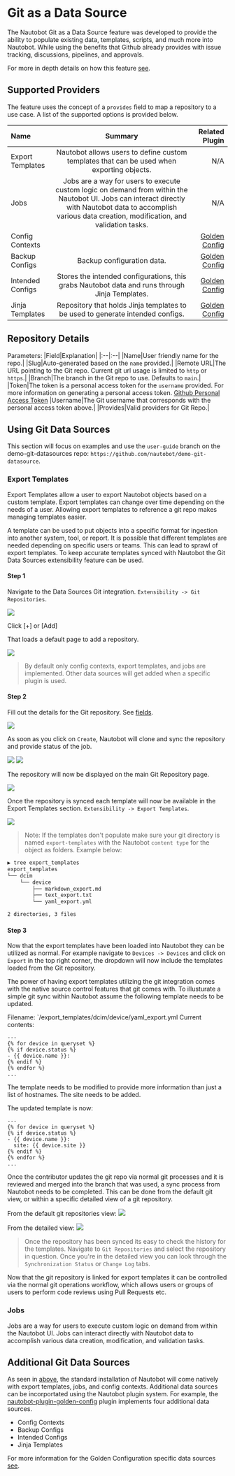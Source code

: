 # Git as a Data Source

The Nautobot Git as a Data Source feature was developed to provide the ability to populate existing data, templates, scripts, and much more into Nautobot.  While using the benefits that Github already provides with issue tracking, discussions, pipelines, and approvals.

For more in depth details on how this feature [see](https://nautobot.readthedocs.io/en/latest/models/extras/gitrepository/).


## Supported Providers
The feature uses the concept of a `provides` field to map a repository to a use case. A list of the supported options is provided below.

|Name|Summary|Related Plugin|
|:--|:--:|--:|
|Export Templates|Nautobot allows users to define custom templates that can be used when exporting objects.|N/A|
|Jobs|Jobs are a way for users to execute custom logic on demand from within the Nautobot UI. Jobs can interact directly with Nautobot data to accomplish various data creation, modification, and validation tasks.|N/A|
|Config Contexts||[Golden Config](https://github.com/nautobot/nautobot-plugin-golden-config)|
|Backup Configs|Backup configuration data.|[Golden Config](https://github.com/nautobot/nautobot-plugin-golden-config)|
|Intended Configs|Stores the intended configurations, this grabs Nautobot data and runs through Jinja Templates.|[Golden Config](https://github.com/nautobot/nautobot-plugin-golden-config)|
|Jinja Templates|Repository that holds Jinja templates to be used to generate intended configs.|[Golden Config](https://github.com/nautobot/nautobot-plugin-golden-config)|

## Repository Details

Parameters:
|Field|Explanation|
|:--|:--|
|Name|User friendly name for the repo.|
|Slug|Auto-generated based on the `name` provided.|
|Remote URL|The URL pointing to the Git repo. Current git url usage is limited to `http` or `https`.|
|Branch|The branch in the Git repo to use. Defaults to `main`.|
|Token|The token is a personal access token for the `username` provided.  For more information on generating a personal access token. [Github Personal Access Token](https://docs.github.com/en/github/authenticating-to-github/creating-a-personal-access-token)
|Username|The Git username that corresponds with the personal access token above.|
|Provides|Valid providers for Git Repo.|
<br>

## Using Git Data Sources
This section will focus on examples and use the `user-guide` branch on the demo-git-datasources repo: `https://github.com/nautobot/demo-git-datasource`.

### Export Templates
Export Templates allow a user to export Nautobot objects based on a custom template.  Export templates can change over time depending on the needs of a user.  Allowing export templates to reference a git repo makes managing templates easier.

A template can be used to put objects into a specific format for ingestion into another system, tool, or report.  It is possible that different templates are needed depending on specific users or teams.  This can lead to sprawl of export templates.  To keep accurate templates synced with Nautobot the Git Data Sources extensibility feature can be used.

#### Step 1
Navigate to the Data Sources Git integration. `Extensibility -> Git Repositories`.

![](./images/git-data-source_1.png)

Click [+] or [Add]

That loads a default page to add a repository.

![](./images/git-data-source_2.png)

> By default only config contexts, export templates, and jobs are implemented.  Other data sources will get added when a specific plugin is used.

#### Step 2
Fill out the details for the Git repository. See [fields](#repository-details).

![](./images/git-data-source_3.png)

As soon as you click on `Create`, Nautobot will clone and sync the repository and provide status of the job.

![](./images/git-data-source_4.png)
![](./images/git-data-source_6.png)

The repository will now be displayed on the main Git Repository page.

![](./images/git-data-source_5.png)

Once the repository is synced each template will now be available in the Export Templates section.  `Extensibility -> Export Templates`.

![](./images/git-data-source_7.png)

>Note: If the templates don't populate make sure your git directory is named `export-templates` with the Nautobot `content type` for the object as folders.  Example below:

```bash
▶ tree export_templates 
export_templates
└── dcim
    └── device
        ├── markdown_export.md
        ├── text_export.txt
        └── yaml_export.yml

2 directories, 3 files
```

#### Step 3
Now that the export templates have been loaded into Nautobot they can be utilized as normal.  For example navigate to `Devices -> Devices` and click on `Export` in the top right corner, the dropdown will now include the templates loaded from the Git repository.

The power of having export templates utilizing the git integration comes with the native source control features that git comes with.  To illusturate a simple git sync within Nautobot assume the following template needs to be updated.

Filename: `/export_templates/dcim/device/yaml_export.yml
Current contents:
```jinja
---
{% for device in queryset %}
{% if device.status %}
- {{ device.name }}:
{% endif %}
{% endfor %}
...
```

The template needs to be modified to provide more information than just a list of hostnames.  The site needs to be added.

The updated template is now:
```jinja
---
{% for device in queryset %}
{% if device.status %}
- {{ device.name }}:
  site: {{ device.site }}
{% endif %}
{% endfor %}
...
```

Once the contributor updates the git repo via normal git processes and it is reviewed and merged into the branch that was used, a sync process from Nautobot needs to be completed.  This can be done from the default git view, or within a specific detailed view of a git repository.

From the default git repositories view:
![](./images/git-data-source_8.png)

From the detailed view:
![](./images/git-data-source_9.png)

> Once the repository has been synced its easy to check the history for the templates.
Navigate to `Git Repositories` and select the repository in question.  Once you're in the detailed view you can look through the `Synchronization Status` or `Change Log` tabs.

Now that the git repository is linked for export templates it can be controlled via the normal git operations workflow, which allows users or groups of users to perform code reviews using Pull Requests etc.

### Jobs
Jobs are a way for users to execute custom logic on demand from within the Nautobot UI. Jobs can interact directly with Nautobot data to accomplish various data creation, modification, and validation tasks.


## Additional Git Data Sources

As seen in [above](#Step-2), the standard installation of Nautobot will come natively with export templates, jobs, and config contexts.  Additional data sources can be incorportated using the Nautobot plugin system.  For example, the [nautobot-plugin-golden-config](https://github.com/nautobot/nautobot-plugin-golden-config) plugin implements four additional data sources.

- Config Contexts
- Backup Configs
- Intended Configs
- Jinja Templates

For more information for the Golden Configuration specific data sources [see](https://github.com/nautobot/nautobot-plugin-golden-config/blob/develop/docs/navigating-golden.md#git-settings).

